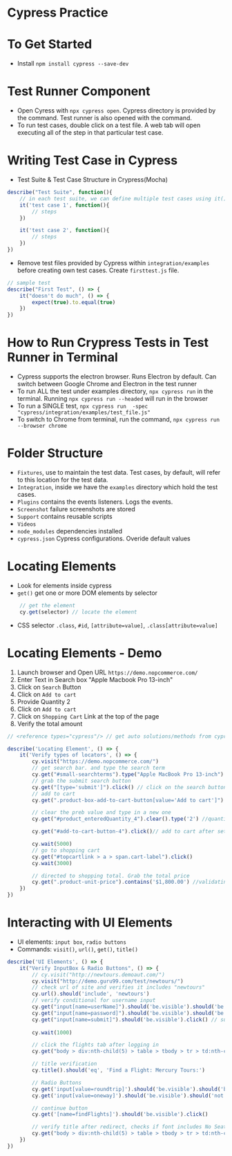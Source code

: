 # Cypress Practice

# To Get Started
- Install `npm install cypress --save-dev`

# Test Runner Component
- Open Cyress with `npx cypress open`. Cypress directory is provided by the command. Test runner is also opened with the command.
- To run test cases, double click on a test file. A web tab will open executing all of the step in that particular test case. 

# Writing Test Case in Cypress
- Test Suite & Test Case Structure in Crypress(Mocha)
```js
describe("Test Suite", function(){
    // in each test suite, we can define multiple test cases using it() function
    it('test case 1', function(){
        // steps
    })

    it('test case 2', function(){
        // steps
    })
})
```
- Remove test files provided by Cypress within `integration/examples` before creating own test cases. Create `firsttest.js` file.
```js
// sample test
describe("First Test", () => {
    it("doesn't do much", () => {
        expect(true).to.equal(true)
    })
})
```

# How to Run Crypress Tests in Test Runner in Terminal
- Cypress supports the electron browser. Runs Electron by default. Can switch between Google Chrome and Electron in the test runner
- To run ALL the test under examples directory, `npx cypress run` in the terminal. Running `npx cypress run --headed` will run in the browser
- To run a SINGLE test, `npx cypress run  -spec "cypress/integration/examples/test_file.js"`
- To switch to Chrome from terminal, run the command, `npx cypress run --browser chrome`

# Folder Structure
- `Fixtures`, use to maintain the test data. Test cases, by default, will refer to this location for the test data.
- `Integration`, inside we have the `examples` directory which hold the test cases.
- `Plugins` contains the events listeners. Logs the events.
- `Screenshot` failure screenshots are stored
- `Support` contains reusable scripts
- `Videos` 
- `node_modules` dependencies installed 
- `cypress.json` Cypress configurations. Overide default values

# Locating Elements
- Look for elements inside cypress
- `get()` get one or more DOM elements by selector
```js
    // get the element
    cy.get(selector) // locate the element
```
- CSS selector `.class`, `#id`, `[attribute=value]`, `.class[attribute=value]`

# Locating Elements - Demo
1. Launch browser and Open URL `https://demo.nopcommerce.com/`
2. Enter Text in Search box "Apple Macbook Pro 13-inch"
3. Click on `Search` Button
4. Click on `Add to cart`
5. Provide Quantity 2
6. Click on `Add to cart`
7. Click on `Shopping Cart` Link at the top of the page
8. Verify the total amount

```js
// <reference types="cypress"/> // get auto solutions/methods from cypress

describe('Locating Element', () => {
    it('Verify types of locators', () => {
        cy.visit("https://demo.nopcommerce.com/")
        // get search bar. and type the search term
        cy.get("#small-searchterms").type("Apple MacBook Pro 13-inch")
        // grab the submit search button
        cy.get("[type='submit']").click() // click on the search button
        // add to cart
        cy.get(".product-box-add-to-cart-button[value='Add to cart']").click()

        // clear the preb value and type in a new one
        cy.get("#product_enteredQuantity_4").clear().type('2') //quantity

        cy.get("#add-to-cart-button-4").click()// add to cart after setting quantity

        cy.wait(5000)
        // go to shopping cart
        cy.get("#topcartlink > a > span.cart-label").click()
        cy.wait(3000)

        // directed to shopping total. Grab the total price
        cy.get(".product-unit-price").contains('$1,800.00') //validating point
    })
})
```

# Interacting with UI Elements
- UI elements: `input box`, `radio buttons`
- Commands: `visit()`, `url()`, `get()`, `title()`
```js
describe('UI Elements', () => {
    it("Verify InputBox & Radio Buttons", () => {
        // cy.visit("http://newtours.demoaut.com/")
        cy.visit("http://demo.guru99.com/test/newtours/")
        // check url of site and verifies it includes "newtours"
        cy.url().should('include', 'newtours')
        // verify conditional for username input
        cy.get("input[name=userName]").should('be.visible').should('be.enabled').type("mercury")
        cy.get("input[name=password]").should('be.visible').should('be.enabled').type("mercury")
        cy.get("input[name=submit]").should('be.visible').click() // submit button
        
        cy.wait(1000)

        // click the flights tab after logging in
        cy.get("body > div:nth-child(5) > table > tbody > tr > td:nth-child(1) > table > tbody > tr > td > table > tbody > tr > td > table > tbody > tr:nth-child(2) > td:nth-child(2) > a").click()

        // title verification
        cy.title().should('eq', 'Find a Flight: Mercury Tours:')

        // Radio Buttons
        cy.get('input[value=roundtrip]').should('be.visible').should('be.checked') //visible and checked verification
        cy.get('input[value=oneway]').should('be.visible').should('not.be.checked').click() 

        // continue button
        cy.get('[name=findFlights]').should('be.visible').click()

        // verify title after redirect, checks if font includes No Seats Available
        cy.get("body > div:nth-child(5) > table > tbody > tr > td:nth-child(2) > table > tbody > tr:nth-child(4) > td > table > tbody > tr:nth-child(1) > td:nth-child(2) > table > tbody > tr:nth-child(1) > td > p > font > b > font:nth-child(1)").contains("No Seats Avaialble")
    })
})
```